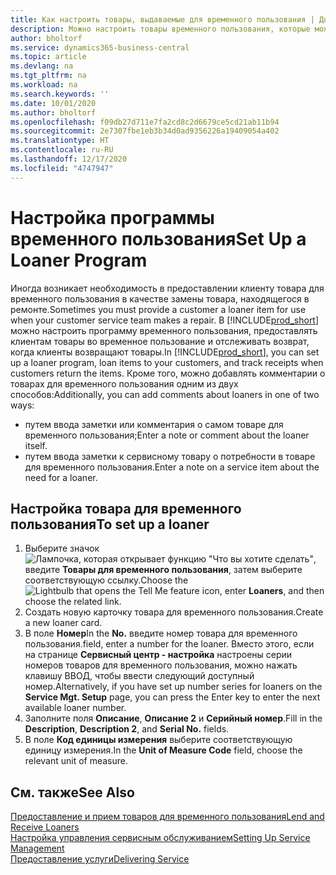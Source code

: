 ```yaml
---
title: Как настроить товары, выдаваемые для временного пользования | Документация Майкрософт
description: Можно настроить товары временного пользования, которые можно предоставить клиентам взамен сервисных товаров, находящихся в обслуживании.
author: bholtorf
ms.service: dynamics365-business-central
ms.topic: article
ms.devlang: na
ms.tgt_pltfrm: na
ms.workload: na
ms.search.keywords: ''
ms.date: 10/01/2020
ms.author: bholtorf
ms.openlocfilehash: f09db27d711e7fa2cd8c2d6679ce5cd21ab11b94
ms.sourcegitcommit: 2e7307fbe1eb3b34d0ad9356226a19409054a402
ms.translationtype: HT
ms.contentlocale: ru-RU
ms.lasthandoff: 12/17/2020
ms.locfileid: "4747947"
---
```

# <a name="set-up-a-loaner-program"></a><span data-ttu-id="ef671-103">Настройка программы временного пользования</span><span class="sxs-lookup"><span data-stu-id="ef671-103">Set Up a Loaner Program</span></span>
<span data-ttu-id="ef671-104">Иногда возникает необходимость в предоставлении клиенту товара для временного пользования в качестве замены товара, находящегося в ремонте.</span><span class="sxs-lookup"><span data-stu-id="ef671-104">Sometimes you must provide a customer a loaner item for use when your customer service team makes a repair.</span></span> <span data-ttu-id="ef671-105">В [!INCLUDE[prod_short](includes/prod_short.md)] можно настроить программу временного пользования, предоставлять клиентам товары во временное пользование и отслеживать возврат, когда клиенты возвращают товары.</span><span class="sxs-lookup"><span data-stu-id="ef671-105">In [!INCLUDE[prod_short](includes/prod_short.md)], you can set up a loaner program, loan items to your customers, and track receipts when customers return the items.</span></span> <span data-ttu-id="ef671-106">Кроме того, можно добавлять комментарии о товарах для временного пользования одним из двух способов:</span><span class="sxs-lookup"><span data-stu-id="ef671-106">Additionally, you can add comments about loaners in one of two ways:</span></span>  
  
* <span data-ttu-id="ef671-107">путем ввода заметки или комментария о самом товаре для временного пользования;</span><span class="sxs-lookup"><span data-stu-id="ef671-107">Enter a note or comment about the loaner itself.</span></span>  
* <span data-ttu-id="ef671-108">путем ввода заметки к сервисному товару о потребности в товаре для временного пользования.</span><span class="sxs-lookup"><span data-stu-id="ef671-108">Enter a note on a service item about the need for a loaner.</span></span>  

## <a name="to-set-up-a-loaner"></a><span data-ttu-id="ef671-109">Настройка товара для временного пользования</span><span class="sxs-lookup"><span data-stu-id="ef671-109">To set up a loaner</span></span>  
1. <span data-ttu-id="ef671-110">Выберите значок ![Лампочка, которая открывает функцию "Что вы хотите сделать"](media/ui-search/search_small.png "Что вы хотите сделать"), введите **Товары для временного пользования**, затем выберите соответствующую ссылку.</span><span class="sxs-lookup"><span data-stu-id="ef671-110">Choose the ![Lightbulb that opens the Tell Me feature](media/ui-search/search_small.png "Tell me what you want to do") icon, enter **Loaners**, and then choose the related link.</span></span>  
2. <span data-ttu-id="ef671-111">Создать новую карточку товара для временного пользования.</span><span class="sxs-lookup"><span data-stu-id="ef671-111">Create a new loaner card.</span></span> 
3. <span data-ttu-id="ef671-112">В поле **Номер**</span><span class="sxs-lookup"><span data-stu-id="ef671-112">In the **No.**</span></span> <span data-ttu-id="ef671-113">введите номер товара для временного пользования.</span><span class="sxs-lookup"><span data-stu-id="ef671-113">field, enter a number for the loaner.</span></span> <span data-ttu-id="ef671-114">Вместо этого, если на странице **Сервисный центр - настройка** настроены серии номеров товаров для временного пользования, можно нажать клавишу ВВОД, чтобы ввести следующий доступный номер.</span><span class="sxs-lookup"><span data-stu-id="ef671-114">Alternatively, if you have set up number series for loaners on the **Service Mgt. Setup** page, you can press the Enter key to enter the next available loaner number.</span></span>  
4. <span data-ttu-id="ef671-115">Заполните поля **Описание**, **Описание 2** и **Серийный номер**.</span><span class="sxs-lookup"><span data-stu-id="ef671-115">Fill in the **Description**, **Description 2**, and **Serial No.** fields.</span></span>  
5. <span data-ttu-id="ef671-116">В поле **Код единицы измерения** выберите соответствующую единицу измерения.</span><span class="sxs-lookup"><span data-stu-id="ef671-116">In the **Unit of Measure Code** field, choose the relevant unit of measure.</span></span>  
  
## <a name="see-also"></a><span data-ttu-id="ef671-117">См. также</span><span class="sxs-lookup"><span data-stu-id="ef671-117">See Also</span></span>
[<span data-ttu-id="ef671-118">Предоставление и прием товаров для временного пользования</span><span class="sxs-lookup"><span data-stu-id="ef671-118">Lend and Receive Loaners</span></span>](service-how-to-lend-receive-loaners.md)  
[<span data-ttu-id="ef671-119">Настройка управления сервисным обслуживанием</span><span class="sxs-lookup"><span data-stu-id="ef671-119">Setting Up Service Management</span></span>](service-setup-service.md)  
[<span data-ttu-id="ef671-120">Предоставление услуги</span><span class="sxs-lookup"><span data-stu-id="ef671-120">Delivering Service</span></span>](service-deliver-service.md)  


